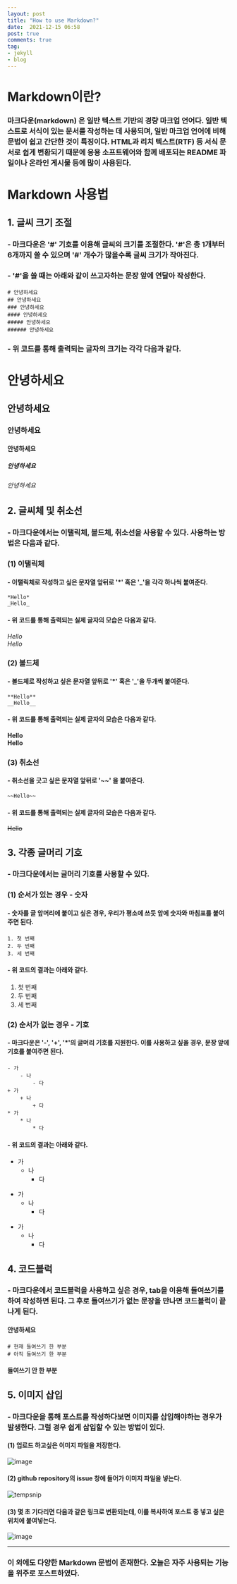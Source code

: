 ```yaml
---
layout: post
title: "How to use Markdown?"
date:  2021-12-15 06:58
post: true
comments: true
tag:
- jekyll 
- blog
---
```

# Markdown이란?                        

### **마크다운(markdown)** 은 일반 텍스트 기반의 경량 마크업 언어다. 일반 텍스트로 서식이 있는 문서를 작성하는 데 사용되며, 일반 마크업 언어에 비해 문법이 쉽고 간단한 것이 특징이다. HTML과 리치 텍스트(RTF) 등 서식 문서로 쉽게 변환되기 때문에 응용 소프트웨어와 함께 배포되는 README 파일이나 온라인 게시물 등에 많이 사용된다.                               
           
# Markdown 사용법           
             
## 1. 글씨 크기 조절                                                                                                                         
### - 마크다운은 '#' 기호를 이용해 글씨의 크기를 조절한다. '#'은 총 1개부터 6개까지 쓸 수 있으며 '#' 개수가 많을수록 글씨 크기가 작아진다.           
### - '#'을 쓸 때는 아래와 같이 쓰고자하는 문장 앞에 연달아 작성한다.               
    # 안녕하세요
    ## 안녕하세요
    ### 안녕하세요
    #### 안녕하세요
    ##### 안녕하세요
    ###### 안녕하세요                                                                
    
### - 위 코드를 통해 출력되는 글자의 크기는 각각 다음과 같다.            

# 안녕하세요
## 안녕하세요
### 안녕하세요
#### 안녕하세요
##### 안녕하세요
###### 안녕하세요              

                      
## 2. 글씨체 및 취소선            

### - 마크다운에서는 이탤릭체, 볼드체, 취소선을 사용할 수 있다. 사용하는 방법은 다음과 같다.             

### (1) 이탤릭체
#### - 이탤릭체로 작성하고 싶은 문자열 앞뒤로 '*' 혹은 '_'을 각각 하나씩 붙여준다.
    *Hello*                      
    _Hello_         
            
#### - 위 코드를 통해 출력되는 실제 글자의 모습은 다음과 같다.         
*Hello*                                                   
_Hello_                     

### (2) 볼드체
#### - 볼드체로 작성하고 싶은 문자열 앞뒤로 '*' 혹은 '_'을 두개씩 붙여준다.         
    **Hello**                            
    __Hello__            
         
#### - 위 코드를 통해 출력되는 실제 글자의 모습은 다음과 같다.            
**Hello**                         
__Hello__                 

### (3) 취소선
#### - 취소선을 긋고 싶은 문자열 앞뒤로 '~~' 을 붙여준다.
    ~~Hello~~                      
         
#### - 위 코드를 통해 출력되는 실제 글자의 모습은 다음과 같다.                      
~~Hello~~           

              
## 3. 각종 글머리 기호             

### - 마크다운에서는 글머리 기호를 사용할 수 있다.               

### (1) 순서가 있는 경우 - 숫자  
#### - 숫자를 글 앞머리에 붙이고 싶은 경우, 우리가 평소에 쓰듯 앞에 숫자와 마침표를 붙여주면 된다.
    1. 첫 번째
    2. 두 번째
    3. 세 번째                               
                       
#### - 위 코드의 결과는 아래와 같다.                 
1. 첫 번째
2. 두 번째
3. 세 번째                   

### (2) 순서가 없는 경우 - 기호
#### - 마크다운은 '-', '+', '*'의 글머리 기호를 지원한다. 이를 사용하고 싶을 경우, 문장 앞에 기호를 붙여주면 된다.
    - 가
        - 나
            - 다
    + 가
        + 나
            + 다
    * 가
        * 나
            * 다                            
                        
#### - 위 코드의 결과는 아래와 같다.           
- 가
    - 나
        - 다
+ 가
    + 나
        + 다
* 가
    * 나
        * 다           
               
                               
## 4. 코드블럭                         

### - 마크다운에서 코드블럭을 사용하고 싶은 경우, tab을 이용해 들여쓰기를 하여 작성하면 된다. 그 후로 들여쓰기가 없는 문장을 만나면 코드블럭이 끝나게 된다.           

#### 안녕하세요                
    # 현재 들여쓰기 한 부분
    # 아직 들여쓰기 한 부분                                        
                                                                                                 
#### 들여쓰기 안 한 부분               
                 
            
## 5. 이미지 삽입             

### - 마크다운을 통해 포스트를 작성하다보면 이미지를 삽입해야하는 경우가 발생한다. 그럴 경우 쉽게 삽입할 수 있는 방법이 있다.              
 
#### (1) 업로드 하고싶은 이미지 파일을 저장한다.                

![image](https://user-images.githubusercontent.com/84260219/146176991-fba09e4c-522b-4be4-9b2f-bf9df30ba2c7.png) 

#### (2) github repository의 issue 창에 들어가 이미지 파일을 넣는다.              

![tempsnip](https://user-images.githubusercontent.com/84260219/146177234-78f69665-bc05-4752-852c-22bc3f7a494c.png)

#### (3) 몇 초 기다리면 다음과 같은 링크로 변환되는데, 이를 복사하여 포스트 중 넣고 싶은 위치에 붙여넣는다.                

![image](https://user-images.githubusercontent.com/84260219/146177385-2b53527a-a6e8-4375-b110-6917caf9e618.png)
                  
                 
                               
----------------------------------------------------------------------------------------------------------
### 이 외에도 다양한 Markdown 문법이 존재한다. 오늘은 자주 사용되는 기능을 위주로 포스트하였다.
